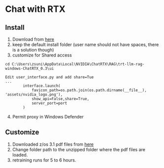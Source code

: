 # Chat with RTX

## Install

1. Download from [here](https://www.nvidia.com/en-us/ai-on-rtx/chat-with-rtx-generative-ai/)
2. keep the default install folder (user name should not have spaces, there is a solution though)
3. customize for Shared access
```
cd C:\Users\zsuni\AppData\Local\NVIDIA\ChatRTX\RAG\trt-llm-rag-windows-ChatRTX_0.3\ui

Edit user_interface.py and add share=Tue 
...
        interface.launch(
            favicon_path=os.path.join(os.path.dirname(__file__), 'assets/nvidia_logo.png'),
            show_api=False,share=True,
            server_port=port
        )
```
4. Permit proxy in Windows Defender

## Customize

1. Downloaded z/os 3.1 pdf files from [here](https://ibm-docs-static-content.s3.us.cloud-object-storage.appdomain.cloud/pdx/SSLTBW_3.1.0/zOS310-GA-Indexed-PDF-package-(2023-09-29).zip)
2. Change folder path to the unzipped folder where the pdf files are loaded.
3. retraining runs for 5 to 6 hours.
